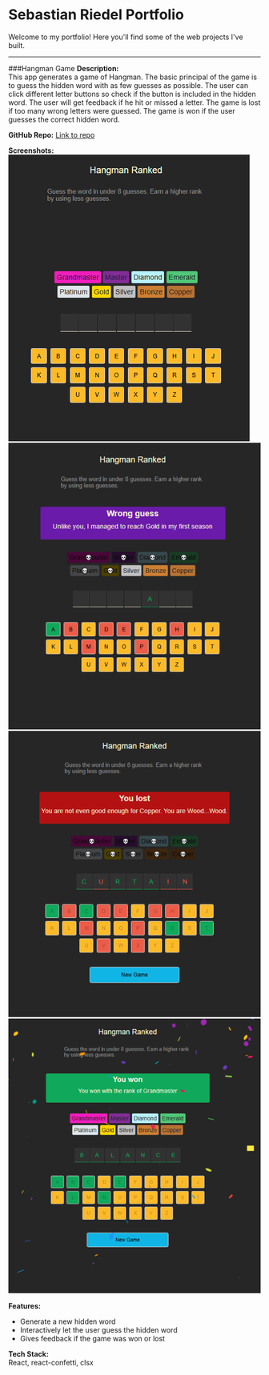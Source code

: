 # Sebastian Riedel Portfolio

Welcome to my portfolio! Here you'll find some of the web projects I've built.

---

###Hangman Game
**Description:**  
This app generates a game of Hangman. The basic principal of the game is to guess the hidden word with as few guesses as possible. The user can click different letter buttons so check if the button is included in the hidden word. The user will get feedback if he hit or missed a letter. The game is lost if too many wrong letters were guessed. The game is won if the user guesses the correct hidden word.


**GitHub Repo:** [Link to repo](https://github.com/SebastianR0589/hangman_game_project)

**Screenshots:**
![Screenshot 1](./src/screenshots/new_game.PNG)
![Screenshot 2](./src/screenshots/active_game.PNG)
![Screenshot 3](./src/screenshots/lost_game.PNG)
![Screenshot 4](./src/screenshots/won_game.PNG)

**Features:**
- Generate a new hidden word
- Interactively let the user guess the hidden word
- Gives feedback if the game was won or lost

**Tech Stack:**  
React, react-confetti, clsx
